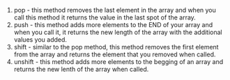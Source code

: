 1. pop - this method removes the last element in the array and when you call this method it returns the value in the last spot of the array.
2. push - this method adds more elements to the END of your array and when you call it, it returns the new length of the array with the additional values you added.
3. shift - similar to the pop method, this method removes the first element from the array and returns the element that you removed when called.
4. unshift - this method adds more elements to the begging of an array and returns the new lenth of the array when called.  
